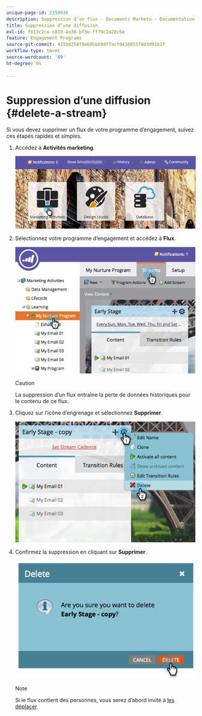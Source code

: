 ```yaml
---
unique-page-id: 2359936
description: Suppression d’un flux - Documents Marketo - Documentation du produit
title: Suppression d’une diffusion
exl-id: f813c2ce-c819-4a38-bf3e-ff79c2a28c6e
feature: Engagement Programs
source-git-commit: 431bd258f9a68bbb9df7acf043085578d3d91b1f
workflow-type: tm+mt
source-wordcount: '89'
ht-degree: 0%

---
```


# Suppression d’une diffusion {#delete-a-stream}

Si vous devez supprimer un flux de votre programme d’engagement, suivez ces étapes rapides et simples.

1. Accédez à **Activités marketing**.

   ![](assets/login-marketing-activities-1.png)

1. Sélectionnez votre programme d’engagement et accédez à **Flux**.

   ![](assets/cloneasteam-2.jpg)

   >[!CAUTION]
   >
   >La suppression d’un flux entraîne la perte de données historiques pour le contenu de ce flux.

1. Cliquez sur l’icône d’engrenage et sélectionnez **Supprimer**.

   ![](assets/image2014-9-15-17-3a47-3a27.png)

1. Confirmez la suppression en cliquant sur **Supprimer**.

   ![](assets/image2014-9-15-17-3a47-3a31.png)

   >[!NOTE]
   >
   >Si le flux contient des personnes, vous serez d’abord invité à [les déplacer](/help/marketo/product-docs/core-marketo-concepts/smart-campaigns/program-flow-actions/change-engagement-program-stream.md).
